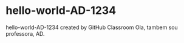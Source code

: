 # hello-world-AD-1234
hello-world-AD-1234 created by GitHub Classroom
Ola, tambem sou professora, AD.
